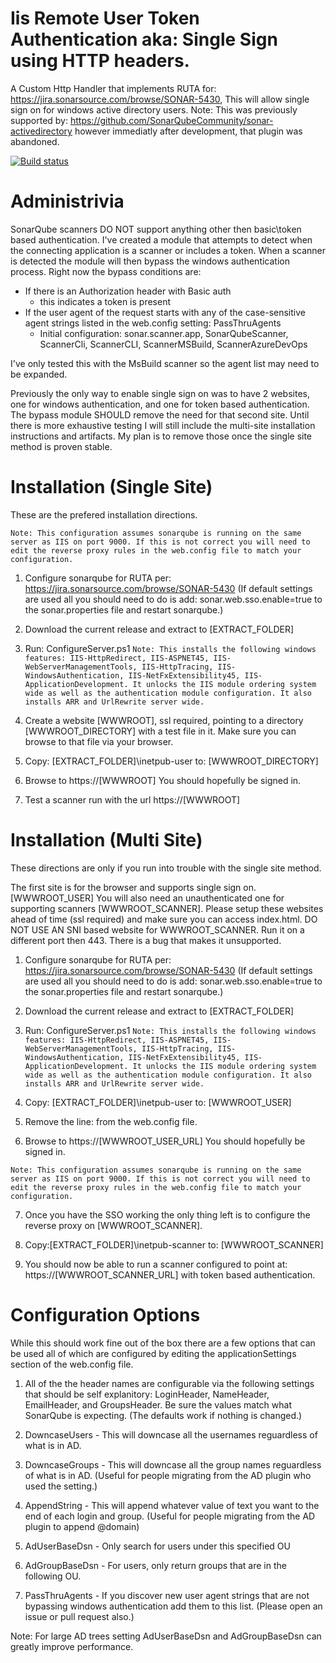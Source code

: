 # Iis Remote User Token Authentication aka: Single Sign using HTTP headers.

A Custom Http Handler that implements RUTA for: https://jira.sonarsource.com/browse/SONAR-5430, This will allow single sign on for windows active directory users. Note: This was previously supported by: https://github.com/SonarQubeCommunity/sonar-activedirectory however immediatly after development, that plugin was abandoned. 

[![Build status](https://ci.appveyor.com/api/projects/status/n3cgxias5t3mfybr?svg=true)](https://ci.appveyor.com/project/jabbera/iisremoteusertokenauthentication)

# Administrivia

SonarQube scanners DO NOT support anything other then basic\token based authentication. I've created a module that attempts to detect when the connecting application is a scanner or includes a token. When a scanner is detected the module will then bypass the windows authentication process. Right now the bypass conditions are:
*  If there is an Authorization header with Basic auth
    * this indicates a token is present
*  If the user agent of the request starts with any of the case-sensitive agent strings listed in the web.config setting: PassThruAgents
    *  Initial configuration: sonar.scanner.app, SonarQubeScanner, ScannerCli, ScannerCLI, ScannerMSBuild, ScannerAzureDevOps

I've only tested this with the MsBuild scanner so the agent list may need to be expanded. 

Previously the only way to enable single sign on was to have 2 websites, one for windows authentication, and one for token based authentication. The bypass module SHOULD remove the need for that second site. Until there is more exhaustive testing I will still include the multi-site installation instructions and artifacts. My plan is to remove those once the single site method is proven stable. 



# Installation (Single Site)

These are the prefered installation directions. 

`Note: This configuration assumes sonarqube is running on the same server as IIS on port 9000. If this is not correct you will need to edit the reverse proxy rules in the web.config file to match your configuration.`

1) Configure sonarqube for RUTA per: https://jira.sonarsource.com/browse/SONAR-5430 (If default settings are used all you should need to do is add: sonar.web.sso.enable=true to the sonar.properties file and restart sonarqube.)

2) Download the current release and extract to [EXTRACT_FOLDER]

3) Run: ConfigureServer.ps1
`Note: This installs the following windows features: IIS-HttpRedirect, IIS-ASPNET45, IIS-WebServerManagementTools, IIS-HttpTracing, IIS-WindowsAuthentication, IIS-NetFxExtensibility45, IIS-ApplicationDevelopment. It unlocks the IIS module ordering system wide as well as the authentication module configuration. It also installs ARR and UrlRewrite server wide.`

4) Create a website [WWWROOT], ssl required, pointing to a directory [WWWROOT_DIRECTORY] with a test file in it. Make sure you can browse to that file via your browser.

5) Copy: [EXTRACT_FOLDER]\inetpub-user to: [WWWROOT_DIRECTORY]

6) Browse to https://[WWWROOT] You should hopefully be signed in.

7) Test a scanner run with the url https://[WWWROOT]

# Installation (Multi Site)

These directions are only if you run into trouble with the single site method.

The first site is for the browser and supports single sign on. [WWWROOT_USER] You will also need an unauthenticated one for supporting scanners [WWWROOT_SCANNER]. Please setup these websites ahead of time (ssl required) and make sure you can access index.html. DO NOT USE AN SNI based website for WWWROOT_SCANNER. Run it on a different port then 443. There is a bug that makes it unsupported. 

1) Configure sonarqube for RUTA per: https://jira.sonarsource.com/browse/SONAR-5430 (If default settings are used all you should need to do is add: sonar.web.sso.enable=true to the sonar.properties file and restart sonarqube.)

2) Download the current release and extract to [EXTRACT_FOLDER]

3) Run: ConfigureServer.ps1
`Note: This installs the following windows features: IIS-HttpRedirect, IIS-ASPNET45, IIS-WebServerManagementTools, IIS-HttpTracing, IIS-WindowsAuthentication, IIS-NetFxExtensibility45, IIS-ApplicationDevelopment. It unlocks the IIS module ordering system wide as well as the authentication module configuration. It also installs ARR and UrlRewrite server wide.`

4) Copy: [EXTRACT_FOLDER]\inetpub-user to: [WWWROOT_USER]

5) Remove the line: <add name="SonarAuthPassthroughModule" type="RutaHttpModule.SonarAuthPassthroughModule" preCondition="runtimeVersionv4.0" /> from the web.config file.

6) Browse to https://[WWWROOT_USER_URL] You should hopefully be signed in.

`Note: This configuration assumes sonarqube is running on the same server as IIS on port 9000. If this is not correct you will need to edit the reverse proxy rules in the web.config file to match your configuration.`

7) Once you have the SSO working the only thing left is to configure the reverse proxy on [WWWROOT_SCANNER].

8) Copy:[EXTRACT_FOLDER]\inetpub-scanner  to: [WWWROOT_SCANNER]

8) You should now be able to run a scanner configured to point at: https://[WWWROOT_SCANNER_URL] with token based authentication.

# Configuration Options

While this should work fine out of the box there are a few options that can be used all of which are configured by editing the applicationSettings section of the web.config file.

1) All of the the header names are configurable via the following settings that should be self explanitory: LoginHeader, NameHeader, EmailHeader, and GroupsHeader. Be sure the values match what SonarQube is expecting. (The defaults work if nothing is changed.)

2) DowncaseUsers - This will downcase all the usernames reguardless of what is in AD.

3) DowncaseGroups - This will downcase all the group names reguardless of what is in AD. (Useful for people migrating from the AD plugin who used the setting.)

4) AppendString - This will append whatever value of text you want to the end of each login and group. (Useful for people migrating from the AD plugin to append @domain)

5) AdUserBaseDsn - Only search for users under this specified OU

6) AdGroupBaseDsn - For users, only return groups that are in the following OU.

7) PassThruAgents - If you discover new user agent strings that are not bypassing windows authentication add them to this list. (Please open an issue or pull request also.)

Note: For large AD trees setting AdUserBaseDsn and AdGroupBaseDsn can greatly improve performance.

